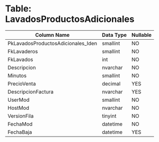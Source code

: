 # Table: LavadosProductosAdicionales

| Column Name | Data Type | Nullable |
|-------------|-----------|----------|
| PkLavadosProductosAdicionales_Iden | smallint | NO |
| FkLavaderos | smallint | NO |
| FkLavados | int | NO |
| Descripcion | nvarchar | NO |
| Minutos | smallint | NO |
| PrecioVenta | decimal | YES |
| DescripcionFactura | nvarchar | YES |
| UserMod | smallint | NO |
| HostMod | nvarchar | NO |
| VersionFila | tinyint | NO |
| FechaMod | datetime | NO |
| FechaBaja | datetime | YES |

